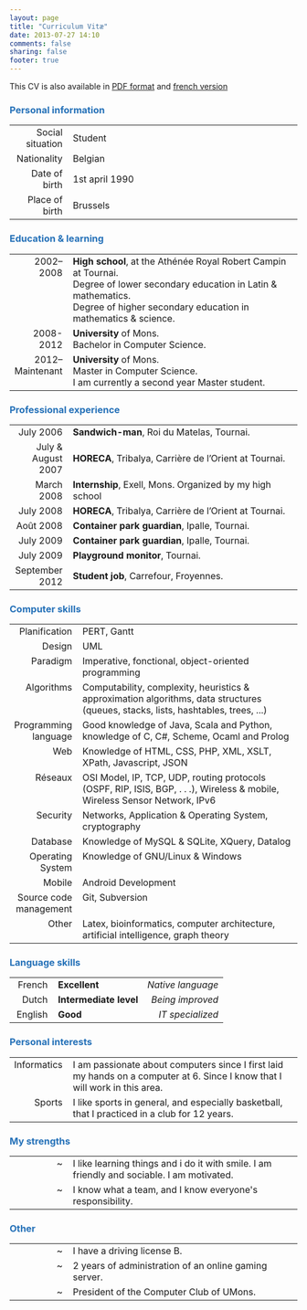 ```yaml
---
layout: page
title: "Curriculum Vitæ"
date: 2013-07-27 14:10
comments: false
sharing: false
footer: true
---
```


This CV is also available in <a href="http://files.quentinloos.be/CV-en.pdf">PDF format</a> and <a href="{{ root_url }}/curriculum-vitae">french version</a>

### <span style="color: #2571B8;">Personal information</span>

<table width="100%" style="border: 0px;">
<tbody>
<tr>
<td style="text-align: right;" width="20%">Social situation</td>
<td style="padding-left: 10px;">Student</td>
</tr>
<tr>
<td style="text-align: right;" width="20%">Nationality</td>
<td style="padding-left: 10px;">Belgian</td>
</tr>
<tr>
<td style="text-align: right;" width="20%">Date of birth</td>
<td style="padding-left: 10px;">1st april 1990</td>
</tr>
<tr>
<td style="text-align: right;" width="20%">Place of birth</td>
<td style="padding-left: 10px;">Brussels</td>
</tr>
</tbody>
</table>

### <span style="color: #2571B8;">Education &amp; learning</span>

<table width="100%" style="border: 0px;">
<tbody>
<tr>
<td style="vertical-align: top; text-align: right; width: 20%;">2002–2008</td>
<td style="padding-left: 10px;"><strong>High school</strong>, at the Athénée Royal Robert Campin at Tournai.<br />
Degree of lower secondary education in Latin &amp; mathematics.<br />
Degree of higher secondary education in mathematics &amp; science.</td>
</tr>
<tr>
<td style="vertical-align: top; text-align: right; width: 20%;">2008-2012</td>
<td style="padding-left: 10px;"><strong>University</strong> of Mons.<br />
Bachelor in Computer Science.</td>
</tr>
<tr>
<td style="vertical-align: top; text-align: right; width: 20%;">2012–Maintenant</td>
<td style="padding-left: 10px;"><strong>University</strong> of Mons.<br />
Master in Computer Science.<br />
I am currently a second year Master student.</td>
</tr>
</tbody>
</table>

### <span style="color: #2571B8;">Professional experience</span>

<table width="100%" style="border: 0px;">
<tbody>
<tr>
<td style="text-align: right; width: 20%;">July 2006</td>
<td style="padding-left: 10px;"><strong>Sandwich-man</strong>, Roi du Matelas, Tournai.</td>
</tr>
<tr>
<td style="text-align: right; width: 20%;">July &amp; August 2007</td>
<td style="padding-left: 10px;"><strong>HORECA</strong>, Tribalya, Carrière de l’Orient at Tournai.</td>
</tr>
<tr>
<td style="text-align: right; width: 20%;">March 2008</td>
<td style="padding-left: 10px;"><strong>Internship</strong>, Exell, Mons. Organized by my high school</td>
</tr>
<tr>
<td style="text-align: right; width: 20%;">July 2008</td>
<td style="padding-left: 10px;"><strong>HORECA</strong>, Tribalya, Carrière de l’Orient at Tournai.</td>
</tr>
<tr>
<td style="text-align: right; width: 20%;">Août 2008</td>
<td style="padding-left: 10px;"><strong>Container park guardian</strong>, Ipalle, Tournai.</td>
</tr>
<tr>
<td style="text-align: right; width: 20%;">July 2009</td>
<td style="padding-left: 10px;"><strong>Container park guardian</strong>, Ipalle, Tournai.</td>
</tr>
<tr>
<td style="text-align: right; width: 20%;">July 2009</td>
<td style="padding-left: 10px;"><strong>Playground monitor</strong>, Tournai.</td>
</tr>
<tr>
<td style="text-align: right; width: 20%;">September 2012</td>
<td style="padding-left: 10px;"><strong>Student job</strong>, Carrefour, Froyennes.</td>
</tr>
</tbody>
</table>

### <span style="color: #2571B8;">Computer skills</span>

<table width="100%" style="border: 0px;">
<tbody>
<tr>
<td style="vertical-align: top; text-align: right; width: 20%;">Planification</td>
<td style="vertical-align: top; padding-left: 10px;">PERT, Gantt</td>
</tr>
<tr>
<td style="vertical-align: top; text-align: right; width: 20%;">Design</td>
<td style="vertical-align: top; padding-left: 10px;">UML</td>
</tr>
<tr>
<td style="vertical-align: top; text-align: right; width: 20%;">Paradigm</td>
<td style="vertical-align: top; padding-left: 10px;">Imperative, fonctional, object-oriented programming</td>
</tr>
<tr>
<td style="vertical-align: top; text-align: right; width: 20%;">Algorithms</td>
<td style="vertical-align: top; padding-left: 10px;">Computability, complexity, heuristics &amp; approximation algorithms, data structures (queues, stacks, lists, hashtables, trees, ...)</td>
</tr>
<tr>
<td style="vertical-align: top; text-align: right; width: 20%;">Programming language</td>
<td style="vertical-align: top; padding-left: 10px;">Good knowledge of Java, Scala and Python, knowledge of C, C#, Scheme, Ocaml and Prolog</td>
</tr>
<tr>
<td style="vertical-align: top; text-align: right; width: 20%;">Web</td>
<td style="vertical-align: top; padding-left: 10px;">Knowledge of HTML, CSS, PHP, XML, XSLT, XPath, Javascript, JSON</td>
</tr>
<tr>
<td style="vertical-align: top; text-align: right; width: 20%;">Réseaux</td>
<td style="vertical-align: top; padding-left: 10px;">OSI Model, IP, TCP, UDP, routing protocols (OSPF, RIP, ISIS, BGP, . . .), Wireless &amp; mobile, Wireless Sensor Network, IPv6</td>
</tr>
<tr>
<td style="vertical-align: top; text-align: right; width: 20%;">Security</td>
<td style="vertical-align: top; padding-left: 10px;">Networks, Application &amp; Operating System, cryptography</td>
</tr>
<tr>
<td style="vertical-align: top; text-align: right; width: 20%;">Database</td>
<td style="vertical-align: top; padding-left: 10px;">Knowledge of MySQL &amp; SQLite, XQuery, Datalog</td>
</tr>
<tr>
<td style="vertical-align: top; text-align: right; width: 20%;">Operating System</td>
<td style="vertical-align: top; padding-left: 10px;">Knowledge of GNU/Linux &amp; Windows</td>
</tr>
<tr>
<td style="vertical-align: top; text-align: right; width: 20%;">Mobile</td>
<td style="vertical-align: top; padding-left: 10px;">Android Development</td>
</tr>
<tr>
<td style="vertical-align: top; text-align: right; width: 20%;">Source code management</td>
<td style="vertical-align: top; padding-left: 10px;">Git, Subversion</td>
</tr>
<tr>
<td style="vertical-align: top; text-align: right; width: 20%;">Other</td>
<td style="padding-left: 10px;">Latex, bioinformatics, computer architecture, artificial intelligence, graph theory</td>
</tr>
</tbody>
</table>

### <span style="color: #2571B8;">Language skills</span>

<table width="100%" style="border: 0px;">
<tbody>
<tr>
<td style="text-align: right; width: 20%;">French</td>
<td style="padding-left: 10px;"><strong>Excellent</strong></td>
<td style="text-align: right;"><em>Native language</em></td>
</tr>
<tr>
<td style="text-align: right; width: 20%;">Dutch</td>
<td style="padding-left: 10px;"><strong>Intermediate level</strong></td>
<td style="text-align: right;"><em>Being improved</em></td>
</tr>
<tr>
<td style="text-align: right; width: 20%;">English</td>
<td style="padding-left: 10px;"><strong>Good</strong></td>
<td style="text-align: right;"><em>IT specialized</em></td>
</tr>
</tbody>
</table>

### <span style="color: #2571B8;">Personal interests</span>

<table width="100%" style="border: 0px;">
<tbody>
<tr>
<td style="vertical-align: top; text-align: right; width: 20%;">Informatics</td>
<td style="padding-left: 10px;">I am passionate about computers since I first laid my hands on a computer at 6. Since I know that I will work in this area.</td>
</tr>
<tr>
<td style="vertical-align: top; text-align: right; width: 20%;">Sports</td>
<td style="padding-left: 10px;">I like sports in general, and especially basketball, that I practiced in a club for 12 years.</td>
</tr>
</tbody>
</table>

### <span style="color: #2571B8;">My strengths</span>

<table width="100%" style="border: 0px;">
<tbody>
<tr>
<td style="vertical-align: top; text-align: right; width: 20%;">~</td>
<td style="padding-left: 10px;">I like learning things and i do it with smile. I am friendly and sociable. I am motivated.</td>
</tr>
<tr>
<td style="vertical-align: top; text-align: right; width: 20%;">~</td>
<td style="padding-left: 10px;">I know what a team, and I know everyone's responsibility.</td>
</tr>
</tbody>
</table>

### <span style="color: #2571B8;">Other</span>

<table width="100%" style="border: 0px;">
<tbody>
<tr>
<td style="vertical-align: top; text-align: right; width: 20%;">~</td>
<td style="padding-left: 10px;">I have a driving license B.</td>
</tr>
<tr>
<td style="vertical-align: top; text-align: right; width: 20%;">~</td>
<td style="padding-left: 10px;">2 years of administration of an online gaming server.</td>
</tr>
<tr>
<td style="vertical-align: top; text-align: right; width: 20%;">~</td>
<td style="padding-left: 10px;">President of the Computer Club of UMons.</td>
</tr>
</tbody>
</table>